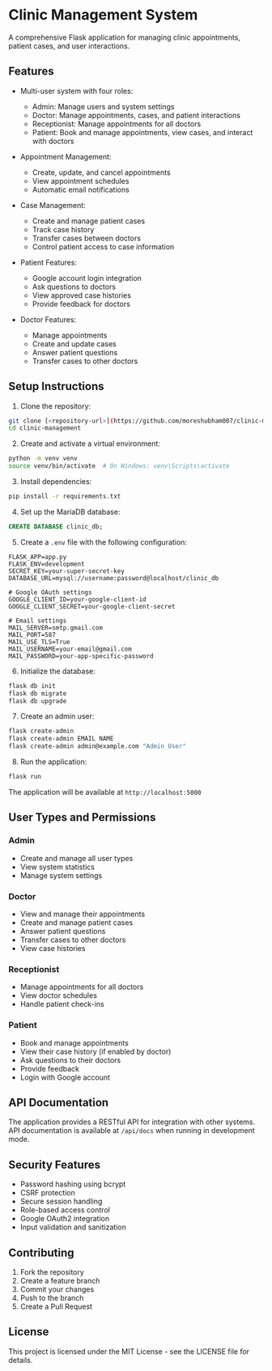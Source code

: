 # Clinic Management System

A comprehensive Flask application for managing clinic appointments, patient cases, and user interactions.

## Features

- Multi-user system with four roles:
  - Admin: Manage users and system settings
  - Doctor: Manage appointments, cases, and patient interactions
  - Receptionist: Manage appointments for all doctors
  - Patient: Book and manage appointments, view cases, and interact with doctors

- Appointment Management:
  - Create, update, and cancel appointments
  - View appointment schedules
  - Automatic email notifications

- Case Management:
  - Create and manage patient cases
  - Track case history
  - Transfer cases between doctors
  - Control patient access to case information

- Patient Features:
  - Google account login integration
  - Ask questions to doctors
  - View approved case histories
  - Provide feedback for doctors

- Doctor Features:
  - Manage appointments
  - Create and update cases
  - Answer patient questions
  - Transfer cases to other doctors

## Setup Instructions

1. Clone the repository:
```bash
git clone [<repository-url>](https://github.com/moreshubham007/clinic-management.git
cd clinic-management
```

2. Create and activate a virtual environment:
```bash
python -m venv venv
source venv/bin/activate  # On Windows: venv\Scripts\activate
```

3. Install dependencies:
```bash
pip install -r requirements.txt
```

4. Set up the MariaDB database:
```sql
CREATE DATABASE clinic_db;
```

5. Create a `.env` file with the following configuration:
```
FLASK_APP=app.py
FLASK_ENV=development
SECRET_KEY=your-super-secret-key
DATABASE_URL=mysql://username:password@localhost/clinic_db

# Google OAuth settings
GOOGLE_CLIENT_ID=your-google-client-id
GOOGLE_CLIENT_SECRET=your-google-client-secret

# Email settings
MAIL_SERVER=smtp.gmail.com
MAIL_PORT=587
MAIL_USE_TLS=True
MAIL_USERNAME=your-email@gmail.com
MAIL_PASSWORD=your-app-specific-password
```

6. Initialize the database:
```bash
flask db init
flask db migrate
flask db upgrade
```

7. Create an admin user:
```bash
flask create-admin
flask create-admin EMAIL NAME
flask create-admin admin@example.com "Admin User"
```

8. Run the application:
```bash
flask run
```

The application will be available at `http://localhost:5000`

## User Types and Permissions

### Admin
- Create and manage all user types
- View system statistics
- Manage system settings

### Doctor
- View and manage their appointments
- Create and manage patient cases
- Answer patient questions
- Transfer cases to other doctors
- View case histories

### Receptionist
- Manage appointments for all doctors
- View doctor schedules
- Handle patient check-ins

### Patient
- Book and manage appointments
- View their case history (if enabled by doctor)
- Ask questions to their doctors
- Provide feedback
- Login with Google account

## API Documentation

The application provides a RESTful API for integration with other systems. API documentation is available at `/api/docs` when running in development mode.

## Security Features

- Password hashing using bcrypt
- CSRF protection
- Secure session handling
- Role-based access control
- Google OAuth2 integration
- Input validation and sanitization

## Contributing

1. Fork the repository
2. Create a feature branch
3. Commit your changes
4. Push to the branch
5. Create a Pull Request

## License

This project is licensed under the MIT License - see the LICENSE file for details. 
